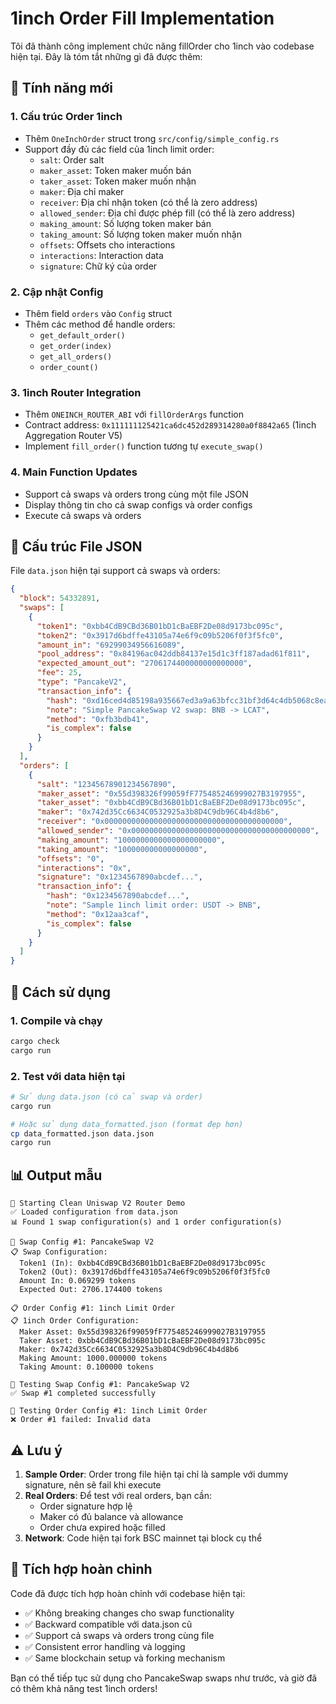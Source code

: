 # 1inch Order Fill Implementation

Tôi đã thành công implement chức năng fillOrder cho 1inch vào codebase hiện tại. Đây là tóm tắt những gì đã được thêm:

## 🚀 Tính năng mới

### 1. Cấu trúc Order 1inch
- Thêm `OneInchOrder` struct trong `src/config/simple_config.rs`
- Support đầy đủ các field của 1inch limit order:
  - `salt`: Order salt
  - `maker_asset`: Token maker muốn bán
  - `taker_asset`: Token maker muốn nhận
  - `maker`: Địa chỉ maker
  - `receiver`: Địa chỉ nhận token (có thể là zero address)
  - `allowed_sender`: Địa chỉ được phép fill (có thể là zero address)
  - `making_amount`: Số lượng token maker bán
  - `taking_amount`: Số lượng token maker muốn nhận
  - `offsets`: Offsets cho interactions
  - `interactions`: Interaction data
  - `signature`: Chữ ký của order

### 2. Cập nhật Config
- Thêm field `orders` vào `Config` struct
- Thêm các method để handle orders:
  - `get_default_order()`
  - `get_order(index)`
  - `get_all_orders()`
  - `order_count()`

### 3. 1inch Router Integration
- Thêm `ONEINCH_ROUTER_ABI` với `fillOrderArgs` function
- Contract address: `0x111111125421ca6dc452d289314280a0f8842a65` (1inch Aggregation Router V5)
- Implement `fill_order()` function tương tự `execute_swap()`

### 4. Main Function Updates
- Support cả swaps và orders trong cùng một file JSON
- Display thông tin cho cả swap configs và order configs
- Execute cả swaps và orders

## 📁 Cấu trúc File JSON

File `data.json` hiện tại support cả swaps và orders:

```json
{
  "block": 54332891,
  "swaps": [
    {
      "token1": "0xbb4CdB9CBd36B01bD1cBaEBF2De08d9173bc095c",
      "token2": "0x3917d6bdffe43105a74e6f9c09b5206f0f3f5fc0",
      "amount_in": "69299034956616089",
      "pool_address": "0x84196ac042ddb84137e15d1c3ff187adad61f811",
      "expected_amount_out": "2706174400000000000000",
      "fee": 25,
      "type": "PancakeV2",
      "transaction_info": {
        "hash": "0xd16ced4d85198a935667ed3a9a63bfcc31bf3d64c4db5068c8ea68d5267dc491",
        "note": "Simple PancakeSwap V2 swap: BNB -> LCAT",
        "method": "0xfb3bdb41",
        "is_complex": false
      }
    }
  ],
  "orders": [
    {
      "salt": "12345678901234567890",
      "maker_asset": "0x55d398326f99059fF775485246999027B3197955",
      "taker_asset": "0xbb4CdB9CBd36B01bD1cBaEBF2De08d9173bc095c",
      "maker": "0x742d35Cc6634C0532925a3b8D4C9db96C4b4d8b6",
      "receiver": "0x0000000000000000000000000000000000000000",
      "allowed_sender": "0x0000000000000000000000000000000000000000",
      "making_amount": "1000000000000000000000",
      "taking_amount": "100000000000000000",
      "offsets": "0",
      "interactions": "0x",
      "signature": "0x1234567890abcdef...",
      "transaction_info": {
        "hash": "0x1234567890abcdef...",
        "note": "Sample 1inch limit order: USDT -> BNB",
        "method": "0x12aa3caf",
        "is_complex": false
      }
    }
  ]
}
```

## 🔧 Cách sử dụng

### 1. Compile và chạy
```bash
cargo check
cargo run
```

### 2. Test với data hiện tại
```bash
# Sử dụng data.json (có cả swap và order)
cargo run

# Hoặc sử dụng data_formatted.json (format đẹp hơn)
cp data_formatted.json data.json
cargo run
```

## 📊 Output mẫu

```
🚀 Starting Clean Uniswap V2 Router Demo
✅ Loaded configuration from data.json
📊 Found 1 swap configuration(s) and 1 order configuration(s)

🔄 Swap Config #1: PancakeSwap V2
📋 Swap Configuration:
  Token1 (In): 0xbb4CdB9CBd36B01bD1cBaEBF2De08d9173bc095c
  Token2 (Out): 0x3917d6bdffe43105a74e6f9c09b5206f0f3f5fc0
  Amount In: 0.069299 tokens
  Expected Out: 2706.174400 tokens

📋 Order Config #1: 1inch Limit Order
📋 1inch Order Configuration:
  Maker Asset: 0x55d398326f99059fF775485246999027B3197955
  Taker Asset: 0xbb4CdB9CBd36B01bD1cBaEBF2De08d9173bc095c
  Maker: 0x742d35Cc6634C0532925a3b8D4C9db96C4b4d8b6
  Making Amount: 1000.000000 tokens
  Taking Amount: 0.100000 tokens

🚀 Testing Swap Config #1: PancakeSwap V2
✅ Swap #1 completed successfully

🚀 Testing Order Config #1: 1inch Limit Order
❌ Order #1 failed: Invalid data
```

## ⚠️ Lưu ý

1. **Sample Order**: Order trong file hiện tại chỉ là sample với dummy signature, nên sẽ fail khi execute
2. **Real Orders**: Để test với real orders, bạn cần:
   - Order signature hợp lệ
   - Maker có đủ balance và allowance
   - Order chưa expired hoặc filled
3. **Network**: Code hiện tại fork BSC mainnet tại block cụ thể

## 🔄 Tích hợp hoàn chỉnh

Code đã được tích hợp hoàn chỉnh với codebase hiện tại:
- ✅ Không breaking changes cho swap functionality
- ✅ Backward compatible với data.json cũ
- ✅ Support cả swaps và orders trong cùng file
- ✅ Consistent error handling và logging
- ✅ Same blockchain setup và forking mechanism

Bạn có thể tiếp tục sử dụng cho PancakeSwap swaps như trước, và giờ đã có thêm khả năng test 1inch orders!
